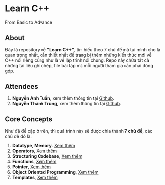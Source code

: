 # Learn C++
From Basic to Advance

## About
Đây là repository về __"Learn C++"__, tìm hiểu theo 7 chủ đề mà tụi mình cho là quan trọng nhất, cần thiết nhất để trang bị thêm những kiến thức mới về C++ nói riêng cũng như là về lập trình nói chung. Repo này chứa tất cả những tài liệu ghi chép, file bài tập mà mỗi người tham gia cần phải đóng góp.

## Attendees
1. __Nguyễn Anh Tuấn__, xem thêm thông tin tại [Github](https://github.com/NguyenAnhTuan1912).
2. __Nguyễn Thành Trung__, xem thêm thông tin tại [Github]().

## Core Concepts
Như đã đề cập ở trên, thì quá trình này sẽ được chia thành __7 chủ đề__, các chủ đề đó là:

1. __Datatype, Memory__. [Xem thêm](/datatype_memory)
2. __Operators__, [Xem thêm](/datatype_memory)
3. __Structuring Codebase__, [Xem thêm](/datatype_memory)
4. __Functions__, [Xem thêm](/datatype_memory)
5. __Pointer__, [Xem thêm](/datatype_memory)
6. __Object Oriented Programming__, [Xem thêm](/datatype_memory)
7. __Templates__, [Xem thêm](/datatype_memory)